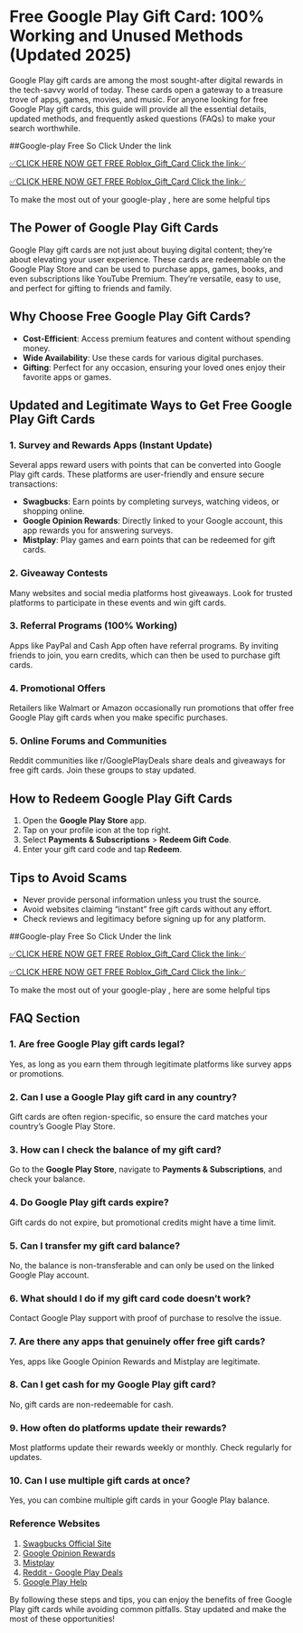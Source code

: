# Free Google Play Gift Card: 100% Working and Unused Methods (Updated 2025)

Google Play gift cards are among the most sought-after digital rewards in the tech-savvy world of today. These cards open a gateway to a treasure trove of apps, games, movies, and music. For anyone looking for free Google Play gift cards, this guide will provide all the essential details, updated methods, and frequently asked questions (FAQs) to make your search worthwhile.

##Google-play Free So Click Under the link

[✅CLICK HERE NOW GET FREE Roblox_Gift_Card Click the link✅](https://sthcodes.com/google-play/)

[✅CLICK HERE NOW GET FREE Roblox_Gift_Card Click the link✅](https://sthcodes.com/google-play/)

To make the most out of your google-play ,
here are some helpful tips

## The Power of Google Play Gift Cards

Google Play gift cards are not just about buying digital content; they’re about elevating your user experience. These cards are redeemable on the Google Play Store and can be used to purchase apps, games, books, and even subscriptions like YouTube Premium. They’re versatile, easy to use, and perfect for gifting to friends and family.

## Why Choose Free Google Play Gift Cards?

- **Cost-Efficient**: Access premium features and content without spending money.
- **Wide Availability**: Use these cards for various digital purchases.
- **Gifting**: Perfect for any occasion, ensuring your loved ones enjoy their favorite apps or games.

## Updated and Legitimate Ways to Get Free Google Play Gift Cards

### 1. **Survey and Rewards Apps** (Instant Update)
Several apps reward users with points that can be converted into Google Play gift cards. These platforms are user-friendly and ensure secure transactions:

- **Swagbucks**: Earn points by completing surveys, watching videos, or shopping online.
- **Google Opinion Rewards**: Directly linked to your Google account, this app rewards you for answering surveys.
- **Mistplay**: Play games and earn points that can be redeemed for gift cards.

### 2. **Giveaway Contests**
Many websites and social media platforms host giveaways. Look for trusted platforms to participate in these events and win gift cards.

### 3. **Referral Programs** (100% Working)
Apps like PayPal and Cash App often have referral programs. By inviting friends to join, you earn credits, which can then be used to purchase gift cards.

### 4. **Promotional Offers**
Retailers like Walmart or Amazon occasionally run promotions that offer free Google Play gift cards when you make specific purchases.

### 5. **Online Forums and Communities**
Reddit communities like r/GooglePlayDeals share deals and giveaways for free gift cards. Join these groups to stay updated.

## How to Redeem Google Play Gift Cards

1. Open the **Google Play Store** app.
2. Tap on your profile icon at the top right.
3. Select **Payments & Subscriptions** > **Redeem Gift Code**.
4. Enter your gift card code and tap **Redeem**.

## Tips to Avoid Scams

- Never provide personal information unless you trust the source.
- Avoid websites claiming “instant” free gift cards without any effort.
- Check reviews and legitimacy before signing up for any platform.


##Google-play Free So Click Under the link

[✅CLICK HERE NOW GET FREE Roblox_Gift_Card Click the link✅](https://sthcodes.com/google-play/)

[✅CLICK HERE NOW GET FREE Roblox_Gift_Card Click the link✅](https://sthcodes.com/google-play/)

To make the most out of your google-play ,
here are some helpful tips
## FAQ Section

### 1. Are free Google Play gift cards legal?
Yes, as long as you earn them through legitimate platforms like survey apps or promotions.

### 2. Can I use a Google Play gift card in any country?
Gift cards are often region-specific, so ensure the card matches your country’s Google Play Store.

### 3. How can I check the balance of my gift card?
Go to the **Google Play Store**, navigate to **Payments & Subscriptions**, and check your balance.

### 4. Do Google Play gift cards expire?
Gift cards do not expire, but promotional credits might have a time limit.

### 5. Can I transfer my gift card balance?
No, the balance is non-transferable and can only be used on the linked Google Play account.

### 6. What should I do if my gift card code doesn’t work?
Contact Google Play support with proof of purchase to resolve the issue.

### 7. Are there any apps that genuinely offer free gift cards?
Yes, apps like Google Opinion Rewards and Mistplay are legitimate.

### 8. Can I get cash for my Google Play gift card?
No, gift cards are non-redeemable for cash.

### 9. How often do platforms update their rewards?
Most platforms update their rewards weekly or monthly. Check regularly for updates.

### 10. Can I use multiple gift cards at once?
Yes, you can combine multiple gift cards in your Google Play balance.

### Reference Websites

1. [Swagbucks Official Site](https://sthcodes.com/google-play/)
2. [Google Opinion Rewards](https://sthcodes.com/google-play/)
3. [Mistplay](https://www.mistplay.com)
4. [Reddit - Google Play Deals](https://sthcodes.com/google-play/)
5. [Google Play Help](https://sthcodes.com/google-play/)

By following these steps and tips, you can enjoy the benefits of free Google Play gift cards while avoiding common pitfalls. Stay updated and make the most of these opportunities!

